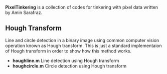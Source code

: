 **PixelTinkering** is a collection of codes for tinkering with pixel data written by Amin Sarafraz.

## Hough Transform
Line and circle detection in a binary image using common computer vision operation known as Hough transform. This is just a standard implementaion of Hough transform in order to show how this method works.  

- **houghline.m** Line detection using Hough transform
- **houghcircle.m** Circle detection using Hough transform
